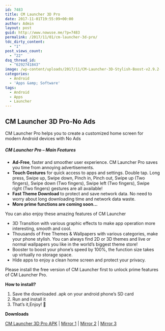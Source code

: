 ```yaml
---
id: 7483
title: CM Launcher 3D Pro
date: 2017-11-01T19:55:09+00:00
author: Admin
layout: post
guid: http://www.nowuse.me/?p=7483
permalink: /2017/11/01/cm-launcher-3d-pro/
tdc_dirty_content:
  - "1"
post_views_count:
  - "22"
dsq_thread_id:
  - "6292741843"
image: /wp-content/uploads/2017/11/CM-Launcher-3D-Stylish-Boost-v2.9.2-Latest.jpg
categories:
  - Android
  - 'Apps &amp; Software'
tags:
  - Android
  - Apps
  - Launcher
---
```

<h2><strong>CM Launcher 3D Pro-No Ads</strong></h2>
CM Launcher Pro helps you to create a customized home screen for modern Android devices with No Ads
<h5><strong>CM Launcher Pro – Main Features</strong></h5>
<ul>
 	<li><b>Ad-Free</b>, faster and smoother user experience. CM Launcher Pro saves you time from annoying advertisements.</li>
 	<li><b>Touch Gestures</b> for quick access to apps and settings. Double tap. Long press, Swipe up, Swipe down, Pinch in, Pinch out, Swipe up (Two fingers), Swipe down (Two fingers), Swipe left (Two fingers), Swipe right (Two fingers) gestures are all available!</li>
 	<li><b>Fast Theme Download</b> to protect and save network data. No need to worry about long downloading time and network data waste.</li>
 	<li><b>More prime functions are coming soon…</b></li>
</ul>
You can also enjoy these amazing features of CM Launcher
<ul>
 	<li>3D Transition with various graphic effects to make app operation more interesting, smooth and cool.</li>
 	<li>Thousands of Free Themes &amp; Wallpapers with various categories, make your phone stylish. You can always find 2D or 3D themes and live or normal wallpapers you like in the world’s biggest theme store!</li>
 	<li>Booster to boost your phone’s speed by 100%, the function size takes up virtually no storage space.</li>
 	<li>Hide apps to enjoy a clean home screen and protect your privacy.</li>
</ul>
Please install the free version of CM Launcher first to unlock prime features of CM Launcher Pro.

<strong>How to install?</strong>
<ol>
 	<li>Save the downloaded .apk on your android phone’s SD card</li>
 	<li>Run and install it</li>
 	<li>That’s it,Enjoy! 🙂</li>
</ol>
<strong>Downloads</strong>

<a href="https://uplod.cc/204sefv29oqw" target="_blank" rel="noopener">CM Launcher 3D Pro APK</a> | <a href="https://uploads.to/d3ols9feq1f6" target="_blank" rel="noopener">Mirror 1</a> | <a href="https://dailyuploads.net/h0calae2ylit" target="_blank" rel="noopener">Mirror 2</a> | <a href="https://userscloud.com/n84gucgs2fvk" target="_blank" rel="noopener">Mirror 3</a>